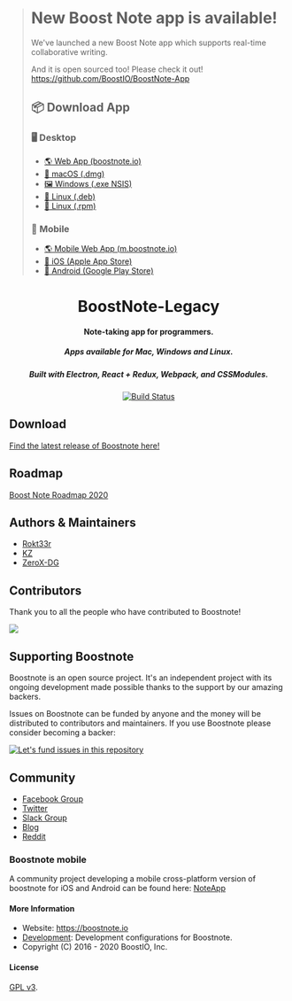 > # New Boost Note app is available!
>
> We've launched a new Boost Note app which supports real-time collaborative writing.
>
> And it is open sourced too! Please check it out! https://github.com/BoostIO/BoostNote-App
>
> ## 📦 Download App
>
> ### 🖥 Desktop
>
> - [🌎 Web App (boostnote.io)](https://boostnote.io)
> - [🍎 macOS (.dmg)](https://github.com/BoostIO/BoostNote-App/releases/latest/download/boost-note-mac.dmg)
> - [:framed_picture: Windows (.exe NSIS)](https://github.com/BoostIO/BoostNote-App/releases/latest/download/boost-note-win.exe)
> - [🐧 Linux (.deb)](https://github.com/BoostIO/BoostNote-App/releases/latest/download/boost-note-linux.deb)
> - [🐧 Linux (.rpm)](https://github.com/BoostIO/BoostNote-App/releases/latest/download/boost-note-linux.rpm)
>
> ### 📱 Mobile
>
> - [🌎 Mobile Web App (m.boostnote.io)](https://m.boostnote.io)
> - [🍏 iOS (Apple App Store)](https://apps.apple.com/gb/app/boost-note-mobile/id1576176505)
> - [🤖 Android (Google Play Store)](https://play.google.com/store/apps/details?id=com.boostio.boostnote2021)

<h1 align="center">BoostNote-Legacy</h1>

<h4 align="center">Note-taking app for programmers. </h4>
<h5 align="center">Apps available for Mac, Windows and Linux.</h5>
<h5 align="center">Built with Electron, React + Redux, Webpack, and CSSModules.</h5>
<p align="center">
  <a href="https://travis-ci.org/BoostIO/Boostnote">
    <img src="https://travis-ci.org/BoostIO/Boostnote.svg?branch=master" alt="Build Status" />
  </a>
 </p>

## Download

[Find the latest release of Boostnote here!](https://github.com/BoostIO/boost-releases/releases/)

## Roadmap

[Boost Note Roadmap 2020](https://medium.com/boostnote/boost-note-roadmap-2020-9f06a642f5f1)

## Authors & Maintainers

- [Rokt33r](https://github.com/rokt33r)
- [KZ](https://github.com/kazup01)
- [ZeroX-DG](https://github.com/ZeroX-DG)

## Contributors

Thank you to all the people who have contributed to Boostnote!

<a href="https://github.com/BoostIO/Boostnote/graphs/contributors"><img src="https://opencollective.com/boostnoteio/contributors.svg?width=890" /></a>

## Supporting Boostnote

Boostnote is an open source project. It's an independent project with its ongoing development made possible thanks to the support by our amazing backers.

Issues on Boostnote can be funded by anyone and the money will be distributed to contributors and maintainers. If you use Boostnote please consider becoming a backer:

[![Let's fund issues in this repository](https://issuehunt.io/static/embed/issuehunt-button-v1.svg)](https://issuehunt.io/repos/53266139)

## Community

- [Facebook Group](https://www.facebook.com/groups/boostnote/)
- [Twitter](https://twitter.com/boostnoteapp)
- [Slack Group](https://join.slack.com/t/boostnote-group/shared_invite/zt-cun7pas3-WwkaezxHBB1lCbUHrwQLXw)
- [Blog](https://medium.com/boostnote)
- [Reddit](https://www.reddit.com/r/Boostnote/)

### Boostnote mobile
A community project developing a mobile cross-platform version of boostnote for iOS and Android can be found here: [NoteApp](https://github.com/T0M0F/NoteApp)


#### More Information

- Website: https://boostnote.io
- [Development](https://github.com/BoostIO/Boostnote/blob/master/docs/build.md): Development configurations for Boostnote.
- Copyright (C) 2016 - 2020 BoostIO, Inc.

#### License

[GPL v3](./LICENSE).
